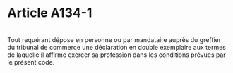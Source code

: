 # Article A134-1

<p><br/>Tout requérant dépose en personne ou par mandataire auprès du greffier du tribunal de commerce une déclaration en double exemplaire aux termes de laquelle il affirme exercer sa profession dans les conditions prévues par le présent code.</p>
